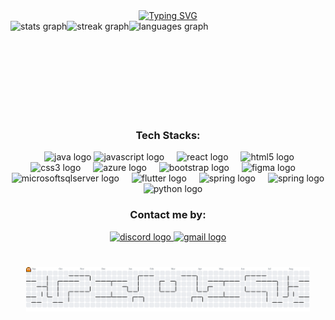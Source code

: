 <div align="center">
  <a href="https://git.io/typing-svg">
    <img src="https://readme-typing-svg.demolab.com?font=&weight=600&size=25&pause=1000&color=1FA41D&center=true&vCenter=true&width=500&separator=%3C&lines=Hi!+Welcome+to+my+Github+profile+;)%3CI'm+Matheus!+Nice+to+meet+you" alt="Typing SVG" />
  </a>
</div>




<div align="center" style="display: flex">
  <img src="https://github-readme-stats.vercel.app/api?username=Matosaz&hide_title=false&hide_border=true&hide_rank=false&show_icons=true&include_all_commits=true&count_private=true&disable_animations=false&theme=gotham&locale=en" height="150" alt="stats graph" />
  <img src="https://streak-stats.demolab.com?user=Matosaz&locale=en&mode=daily&theme=gotham&hide_border=true&border_radius=5" height="150" alt="streak graph" />
  <img src="https://github-readme-stats.vercel.app/api/top-langs?username=Matosaz&locale=en&hide_border=true&hide_title=false&layout=compact&card_width=320&langs_count=5&theme=gotham" height="150" alt="languages graph" />
</div>



<h3 align="center">Tech Stacks:</h3>
<div align="center">
  <img width="16" />
  <img src="https://cdn.jsdelivr.net/gh/devicons/devicon/icons/java/java-original.svg" height=35" alt="java logo"  />
  <img src="https://cdn.jsdelivr.net/gh/devicons/devicon/icons/javascript/javascript-original.svg" height="30" alt="javascript logo"  />
  <img width="12" />
  <img src="https://cdn.jsdelivr.net/gh/devicons/devicon/icons/react/react-original.svg" height="30" alt="react logo"  />
  <img width="12" />
  <img src="https://cdn.jsdelivr.net/gh/devicons/devicon/icons/html5/html5-original.svg" height="30" alt="html5 logo"  />
  <img width="12" />
  <img src="https://cdn.jsdelivr.net/gh/devicons/devicon/icons/css3/css3-original.svg" height="30" alt="css3 logo"  />
  <img width="12" />
  <img src="https://cdn.jsdelivr.net/gh/devicons/devicon/icons/azure/azure-original.svg" height="30" alt="azure logo"  />
  <img width="12" />
  <img src="https://cdn.jsdelivr.net/gh/devicons/devicon/icons/bootstrap/bootstrap-original.svg" height="30" alt="bootstrap logo"  />
  <img width="12" />
  <img src="https://cdn.jsdelivr.net/gh/devicons/devicon/icons/figma/figma-original.svg" height="30" alt="figma logo"  />
  <img width="12" />
  <img src="https://cdn.jsdelivr.net/gh/devicons/devicon/icons/microsoftsqlserver/microsoftsqlserver-plain.svg" height="30" alt="microsoftsqlserver logo"  />
  <img width="12" />
  <img src="https://cdn.jsdelivr.net/gh/devicons/devicon/icons/flutter/flutter-original.svg" height="30" alt="flutter logo"  />
  <img width="12" />
  <img src="https://cdn.jsdelivr.net/gh/devicons/devicon/icons/spring/spring-original.svg" height="30" alt="spring logo"  />
  <img width="12" />
  <img src="https://cdn.jsdelivr.net/gh/devicons/devicon/icons/android/android-original.svg" height="30" alt="spring logo"  />
  <img width="12" />
  <img src="https://cdn.jsdelivr.net/gh/devicons/devicon/icons/python/python-original.svg" height="33" alt="python logo"  />
 
</div>
</div>

###
<h3 align="center">Contact me by:</h3>

<div align="center">
  <a href="https://discord.com/users/1114341665075904512" target="_blank">
    <img src="https://img.shields.io/static/v1?message=Discord&logo=discord&label=&color=7289DA&logoColor=white&labelColor=&style=for-the-badge" height="35" alt="discord logo"  />
  </a>
  <a href="matheuspcarneiro01@gmail.com" target="_blank">
    <img src="https://img.shields.io/static/v1?message=Gmail&logo=gmail&label=&color=D14836&logoColor=white&labelColor=&style=for-the-badge" height="35" alt="gmail logo"  />
  </a>
</div>

###

<br clear="both">

<div align="center">
  <picture>
    <source media="(prefers-color-scheme: dark)" srcset="https://raw.githubusercontent.com/Matosaz/Matosaz/output/pacman-contribution-graph-dark.svg" width="90%">
    <source media="(prefers-color-scheme: light)" srcset="https://raw.githubusercontent.com/Matosaz/Matosaz/output/pacman-contribution-graph.svg" width="90%">
    <img alt="Pacman contribution graph" src="https://raw.githubusercontent.com/Matosaz/Matosaz/output/pacman-contribution-graph.svg" width="90%">
  </picture>
</div>


###
